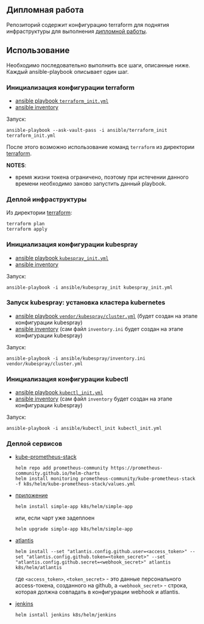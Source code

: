 ## Дипломная работа

Репозиторий содержит конфигурацию terraform для поднятия инфраструктуры для выполнения [дипломной работы](https://github.com/Dannecron/netology-devops/blob/main/src/graduate_work/readme.md).

## Использование

Необходимо последовательно выполнить все шаги, описанные ниже. Каждый ansible-playbook описывает один шаг.

### Инициализация конфигурации terraform

* [ansible playbook `terraform_init.yml`](/terraform_init.yml)
* [ansible inventory](/ansible/terraform_init)

Запуск:

```shell
ansible-playbook --ask-vault-pass -i ansible/terraform_init terraform_init.yml
```

После этого возможно использование команд `terraform` из директории [terraform](/terraform).

__NOTES__:
* время жизни токена ограничено, поэтому при истечении данного времени необходимо заново запустить данный playbook.

### Деплой инфраструктуры

Из директории [terraform](./terraform):

```shell
terraform plan
terraform apply
```

### Инициализация конфигурации kubespray

* [ansible playbook `kubespray_init.yml`](/kubespray_init.yml)
* [ansible inventory](/ansible/kubespray_init)

Запуск:

```shell
ansible-playbook -i ansible/kubespray_init kubespray_init.yml
```

### Запуск kubespray: установка кластера kubernetes

* [ansible playbook `vendor/kubespray/cluster.yml`](/vendor/kubespray/cluster.yml) (будет создан на этапе конфигурации kubespray)
* [ansible inventory](/ansible/kubespray) (сам файл `inventory.ini` будет создан на этапе конфигурации kubespray)

Запуск:

```shell
ansible-playbook -i ansible/kubespray/inventory.ini vendor/kubespray/cluster.yml
```

### Инициализация конфигурации kubectl

* [ansible playbook `kubectl_init.yml`](/kubectl_init.yml)
* [ansible inventory](/ansible/kubectl_init) (сам файл `inventory` будет создан на этапе конфигурации kubespray)

Запуск:

```shell
ansible-playbook -i ansible/kubectl_init kubectl_init.yml
```

### Деплой сервисов

* [kube-prometheus-stack](https://artifacthub.io/packages/helm/prometheus-community/kube-prometheus-stack)

    ```shell
    helm repo add prometheus-community https://prometheus-community.github.io/helm-charts
    helm install monitoring prometheus-community/kube-prometheus-stack -f k8s/helm/kube-prometheus-stack/values.yml
    ```
* [приложение](https://github.com/Dannecron/parcel-example-neko)

    ```shell
    helm install simple-app k8s/helm/simple-app
    ```
    или, если чарт уже задеплоен
    ```shell
    helm upgrade simple-app k8s/helm/simple-app
    ```
* [atlantis](https://www.runatlantis.io)

    ```shell
    helm install --set "atlantis.config.github.user=<access_token>" --set "atlantis.config.github.token=<token_secret>" --set "atlantis.config.github.secret=<webhook_secret>" atlantis k8s/helm/atlantis
    ```
  
    где `<access_token>`, `<token_secret>` - это данные персонального access-токена, созданного на github,
    а `<webhook_secret>` - строка, которая должна совпадать в конфигурации webhook и atlantis.

* [jenkins](https://www.jenkins.io/)

    ```shell
    helm isntall jenkins k8s/helm/jenkins
    ```
